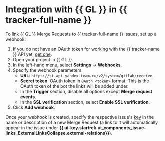 # Integration with {{ GL }} in {{ tracker-full-name }}

To link {{ GL }} Merge Requests to {{ tracker-full-name }} issues, set up a webhook:

1. If you do not have an OAuth token for working with the {{ tracker-name }} API yet, [get one](../../tracker/concepts/access.md#section_about_OAuth).
1. Open your project in {{ GL }}.
1. In the left-hand menu, select **Settings** → **Webhooks**.
1. Specify the webhook parameters:
   * **URL**: `https://st-api.yandex-team.ru/v2/system/gitlab/receive`.
   * **Secret token**: OAuth token in `OAuth <token>` format. This is the OAuth token of the bot the links will be added under.
   * In the **Trigger** section, disable all options except **Merge request events**.
   * In the **SSL verification** section, select **Enable SSL verification**.
1. Click **Add webhook**.

Once your webhook is created, specify the respective issue's [key](../../tracker/glossary.md#key) in the name or description of a new Merge Request (a link to it will automatically appear in the issue under **{{ ui-key.startrek.ui_components_issue-links_ExternalLinksCollapse.external-relations}}**).
